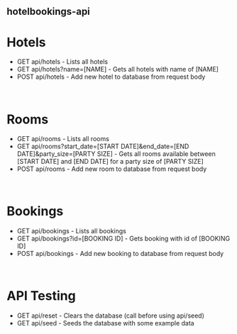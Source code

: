 ## hotelbookings-api

# Hotels
* GET api/hotels - Lists all hotels
* GET api/hotels?name=\[NAME\] - Gets all hotels with name of \[NAME\]
* POST api/hotels - Add new hotel to database from request body

&nbsp;

# Rooms
* GET api/rooms - Lists all rooms
* GET api/rooms?start_date=\[START DATE\]&end_date=\[END DATE\]&party_size=\[PARTY SIZE\] - Gets all rooms available between \[START DATE\] and \[END DATE\] for a party size of \[PARTY SIZE\]
* POST api/rooms - Add new room to database from request body

&nbsp;

# Bookings
* GET api/bookings - Lists all bookings
* GET api/bookings?id=\[BOOKING ID\] - Gets booking with id of \[BOOKING ID\]
* POST api/bookings - Add new booking to database from request body

&nbsp;

# API Testing
* GET api/reset - Clears the database (call before using api/seed)
* GET api/seed - Seeds the database with some example data